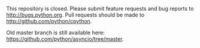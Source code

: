 This repository is closed.  Please submit feature requests
and bug reports to http://bugs.python.org.  Pull requests
should be made to http://github.com/python/cpython.

Old master branch is still available here:
https://github.com/python/asyncio/tree/master.

